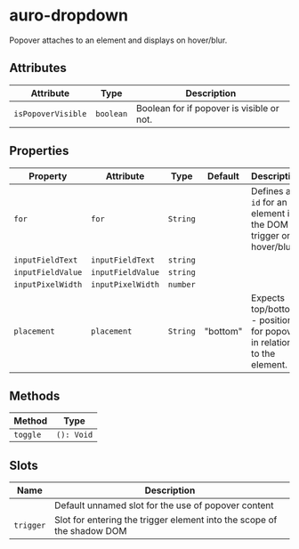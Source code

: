 # auro-dropdown

Popover attaches to an element and displays on hover/blur.

## Attributes

| Attribute          | Type      | Description                               |
|--------------------|-----------|-------------------------------------------|
| `isPopoverVisible` | `boolean` | Boolean for if popover is visible or not. |

## Properties

| Property          | Attribute         | Type     | Default  | Description                                      |
|-------------------|-------------------|----------|----------|--------------------------------------------------|
| `for`             | `for`             | `String` |          | Defines an `id` for an element in the DOM to trigger on hover/blur. |
| `inputFieldText`  | `inputFieldText`  | `string` |          |                                                  |
| `inputFieldValue` | `inputFieldValue` | `string` |          |                                                  |
| `inputPixelWidth` | `inputPixelWidth` | `number` |          |                                                  |
| `placement`       | `placement`       | `String` | "bottom" | Expects top/bottom - position for popover in relation to the element. |

## Methods

| Method   | Type       |
|----------|------------|
| `toggle` | `(): Void` |

## Slots

| Name      | Description                                      |
|-----------|--------------------------------------------------|
|           | Default unnamed slot for the use of popover content |
| `trigger` | Slot for entering the trigger element into the scope of the shadow DOM |
